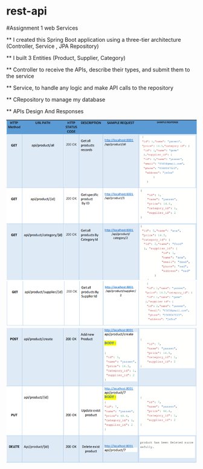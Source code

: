 # rest-api
#Assignment 1 web Services 

** I created this Spring Boot application using a three-tier architecture (Controller, Service , JPA Repository)

** I built 3 Entities (Product, Supplier, Category)

** Controller to receive the APIs, describe their types, and submit them to the service

** Service, to handle any logic and make API calls to the repository

** CRepository to manage my database

** APIs Design And Responses 

![](./Designs/apis1.PNG)
![](./Designs/apis2.PNG)
![](./Designs/apis3.PNG)
